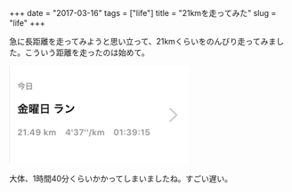 +++
date = "2017-03-16"
tags = ["life"]
title = "21kmを走ってみた"
slug = "life"
+++

急に長距離を走ってみようと思い立って、21kmくらいをのんびり走ってみました。こういう距離を走ったのは始めて。

![](https://raw.githubusercontent.com/syui/img/master/old/nike_running_201703.png)

大体、1時間40分くらいかかってしまいましたね。すごい遅い。
